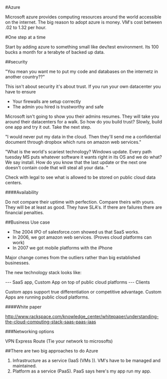 #Azure

Microsoft azure provides computing resources around the world accessible on the internet.  The big reason to adopt azure is money.  VM's cost between .02 to 1.32 per hour.

#One step at a time

Start by adding azure to something small like dev/test environment.  Its 100 bucks a month for a terabyte of backed up data.

##security

"You mean you want me to put my code and databases on the internetz in another country??"

This isn't about security it's about trust.  If you run your own datacenter you have to ensure

- Your firewalls are setup correctly
- The admin you hired is trustworthy and safe

Microsoft isn't going to show you their admins resumes.  They will take you around their datacenters for a walk.  So how do you build trust?  Slowly, build one app and try it out.  Take the next step.

"I would never put my data in the cloud.  Then they'll send me a confidential document through dropbox which runs on amazon web services."

"What is the world's scariest technology?  Windows update.  Every path tuesday MS puts whatever software it wants right in its OS and we do what?  We say install.  How do you know that the last update or the next one doesn't contain code that will steal all your data.  "

Check with legal to see what is allowed to be stored on public cloud data centers.

####Availability

Do not compare their uptime with perfection.  Compare theirs with yours.  They will be at least as good.  They have SLA's.  If there are failures there are financial penalties.

##Business Use case

- The 2004 IPO of salesforce.com showed us that SaaS works.  
- In 2006, we got amazon web services.  (Proves cloud platforms can work)
- In 2007 we got mobile platforms with the iPhone

Major change comes from the outliers rather than big established businesses.

The new technology stack looks like:


--- SaaS app, Custom App on top of public cloud platforms
--- Clients

Custom apps support true differentiation or competitive advantage.  Custom Apps are running public cloud platforms.

####White paper

http://www.rackspace.com/knowledge_center/whitepaper/understanding-the-cloud-computing-stack-saas-paas-iaas

###Networking options

VPN
Express Route (Tie your network to microsofts)

##There are two big approaches to do Azure

1. Infrastructure as a service (IaaS (VMs )).  VM's have to be managed and maintained.
2. Platform as a service (PaaS).  PaaS says here's my app run my app.
